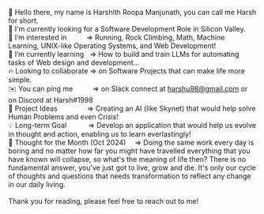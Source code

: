 👋 Hello there, my name is Harshith Roopa Manjunath, you can call me Harsh for short.<br>
💼 I'm currently looking for a Software Development Role in Silicon Valley.<br>
🔭 I’m interested in  &emsp;&emsp;&nbsp;&nbsp;=> Running, Rock Climbing, Math, Machine Learning, UNIX-like Operating Systems, and Web Development!<br>
🌱 I’m currently learning &nbsp;&nbsp;=> How to build and train LLMs for automating tasks of Web design and development...<br>
🔥 Looking to collaborate => on Software Projects that can make life more simple.<br>
✉️ You can ping me &emsp;&emsp;&nbsp;&nbsp;=> on Slack connect at harshu98@gmail.com or on Discord at Harsh#1998<br>
🧗 Project Ideas &emsp;&emsp;&emsp;&emsp;=> Creating an AI (like Skynet) that would help solve Human Problems and even Crisis!<br>
💡 Long-term Goal &emsp;&emsp;&nbsp;&nbsp;&nbsp;=> Develop an application that would help us evolve in thought and action, enabling us to learn everlastingly!<br>
💭 Thought for the Month (Oct 2024) &emsp;=> Doing the same work every day is boring and no matter how far you might have travelled everything that you have known will collapse, so what's the meaning of life then? There is no fundamental answer, you've just got to live, grow and die. It's only our cycle of thoughts and questions that needs transformation to reflect any change in our daily living. <br><br>
Thank you for reading, please feel free to reach out to me!
